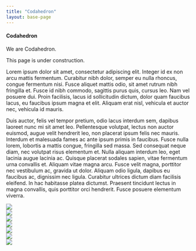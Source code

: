 ```yaml
---
title: "Codahedron"
layout: base-page
---
```




<div class="main-content window win-big" markdown="1">

#### Codahedron

We are Codahedron.

This page is under construction.

Lorem ipsum dolor sit amet, consectetur adipiscing elit. Integer id ex non arcu mattis fermentum. Curabitur nibh dolor, semper eu nulla rhoncus, congue fermentum nisi. Fusce aliquet mattis odio, sit amet rutrum nibh fringilla et. Fusce id nibh commodo, sagittis purus quis, cursus leo. Nam vel posuere dui. Proin facilisis, lacus id sollicitudin dictum, dolor quam faucibus lacus, eu faucibus ipsum magna et elit. Aliquam erat nisl, vehicula et auctor nec, vehicula id mauris.

Duis auctor, felis vel tempor pretium, odio lacus interdum sem, dapibus laoreet nunc mi sit amet leo. Pellentesque volutpat, lectus non auctor euismod, augue velit hendrerit leo, non placerat ipsum felis nec mauris. Interdum et malesuada fames ac ante ipsum primis in faucibus. Fusce nulla lorem, lobortis a mattis congue, fringilla sed massa. Sed consequat neque diam, nec volutpat risus elementum et. Nulla aliquam interdum leo, eget lacinia augue lacinia ac. Quisque placerat sodales sapien, vitae fermentum urna convallis et. Aliquam vitae magna arcu. Fusce velit magna, porttitor nec vestibulum ac, gravida ut dolor. Aliquam odio ligula, dapibus eu faucibus ac, dignissim nec ligula. Curabitur ultrices dictum diam facilisis eleifend. In hac habitasse platea dictumst. Praesent tincidunt lectus in magna convallis, quis porttitor orci hendrerit. Fusce posuere elementum viverra.


</div>

<div class="main-content window win-horizontal" markdown="0">
<img src="{{ site.icon_light }}">
</div>

<div class="main-content window win-normal" markdown="0">
<img src="{{ site.icon_light }}">
</div>


<div class="main-content window win-vertical" markdown="0">
<img src="{{ site.icon_light }}">
</div>

<div class="main-content window win-normal" markdown="0">
<img src="{{ site.icon_light }}">
</div>

<div class="main-content window win-normal" markdown="0">
<img src="{{ site.icon_light }}">
</div>

<div class="main-content window win-normal" markdown="0">
<img src="{{ site.icon_light }}">
</div>

<div class="main-content window win-normal" markdown="0">
<img src="{{ site.icon_light }}">
</div>
